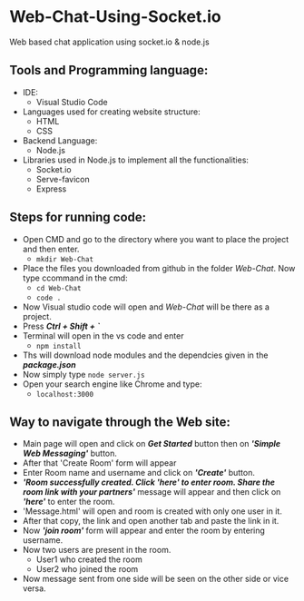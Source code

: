 # Web-Chat-Using-Socket.io
Web based chat application using socket.io &amp; node.js

## Tools and Programming language:
- IDE:
  - Visual Studio Code
- Languages used for creating website structure:
  - HTML
  -	CSS
- Backend Language:
  -	Node.js
- Libraries used in Node.js to implement all the functionalities:
  -	Socket.io
  -	Serve-favicon
  -	Express

## Steps for running code:
- Open CMD and go to the directory where you want to place the project and then enter.
  - `mkdir Web-Chat`
- Place the files you downloaded from github in the folder _Web-Chat_. Now type ccommand in the cmd:
  - `cd Web-Chat`
  - `code .`
- Now Visual studio code will open and _Web-Chat_ will be there as a project.
- Press **_Ctrl + Shift + `_**
- Terminal will open in the vs code and enter 
  - `npm install`
- Ths will download node modules and the dependcies given in the _**package.json**_
- Now simply type `node server.js`
- Open your search engine like Chrome and type:
  - `localhost:3000`
## Way to navigate through the Web site:
- Main page will open and click on _**Get Started**_ button then on _**'Simple Web Messaging'**_ button.
- After that 'Create Room' form will appear
- Enter Room name and username and click on _**'Create'**_ button. 
- _**'Room successfully created. Click 'here' to enter room. Share the room link with your partners'**_ message will appear and then click on _**'here'**_ to enter the room.
- 'Message.html' will open and room is created with only one user in it.
- After that copy, the link and open another tab and paste the link in it.
- Now _**'join room'**_ form will appear and enter the room by entering username.
- Now two users are present in the room. 
  -	User1 who created the room
  -	User2 who joined the room
- Now message sent from one side will be seen on the other side or vice versa. 
